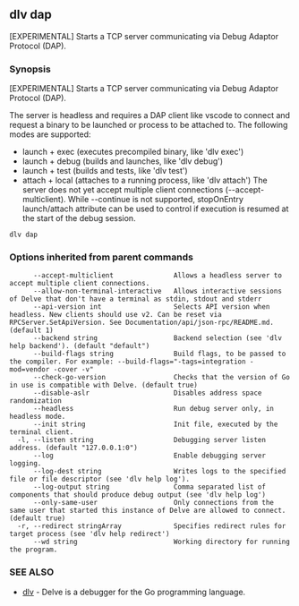 ## dlv dap

[EXPERIMENTAL] Starts a TCP server communicating via Debug Adaptor Protocol (DAP).

### Synopsis


[EXPERIMENTAL] Starts a TCP server communicating via Debug Adaptor Protocol (DAP).

The server is headless and requires a DAP client like vscode to connect and request a binary
to be launched or process to be attached to. The following modes are supported:
- launch + exec (executes precompiled binary, like 'dlv exec')
- launch + debug (builds and launches, like 'dlv debug')
- launch + test (builds and tests, like 'dlv test')
- attach + local (attaches to a running process, like 'dlv attach')
The server does not yet accept multiple client connections (--accept-multiclient).
While --continue is not supported, stopOnEntry launch/attach attribute can be used to control if
execution is resumed at the start of the debug session.

```
dlv dap
```

### Options inherited from parent commands

```
      --accept-multiclient               Allows a headless server to accept multiple client connections.
      --allow-non-terminal-interactive   Allows interactive sessions of Delve that don't have a terminal as stdin, stdout and stderr
      --api-version int                  Selects API version when headless. New clients should use v2. Can be reset via RPCServer.SetApiVersion. See Documentation/api/json-rpc/README.md. (default 1)
      --backend string                   Backend selection (see 'dlv help backend'). (default "default")
      --build-flags string               Build flags, to be passed to the compiler. For example: --build-flags="-tags=integration -mod=vendor -cover -v"
      --check-go-version                 Checks that the version of Go in use is compatible with Delve. (default true)
      --disable-aslr                     Disables address space randomization
      --headless                         Run debug server only, in headless mode.
      --init string                      Init file, executed by the terminal client.
  -l, --listen string                    Debugging server listen address. (default "127.0.0.1:0")
      --log                              Enable debugging server logging.
      --log-dest string                  Writes logs to the specified file or file descriptor (see 'dlv help log').
      --log-output string                Comma separated list of components that should produce debug output (see 'dlv help log')
      --only-same-user                   Only connections from the same user that started this instance of Delve are allowed to connect. (default true)
  -r, --redirect stringArray             Specifies redirect rules for target process (see 'dlv help redirect')
      --wd string                        Working directory for running the program.
```

### SEE ALSO
* [dlv](dlv.md)	 - Delve is a debugger for the Go programming language.

